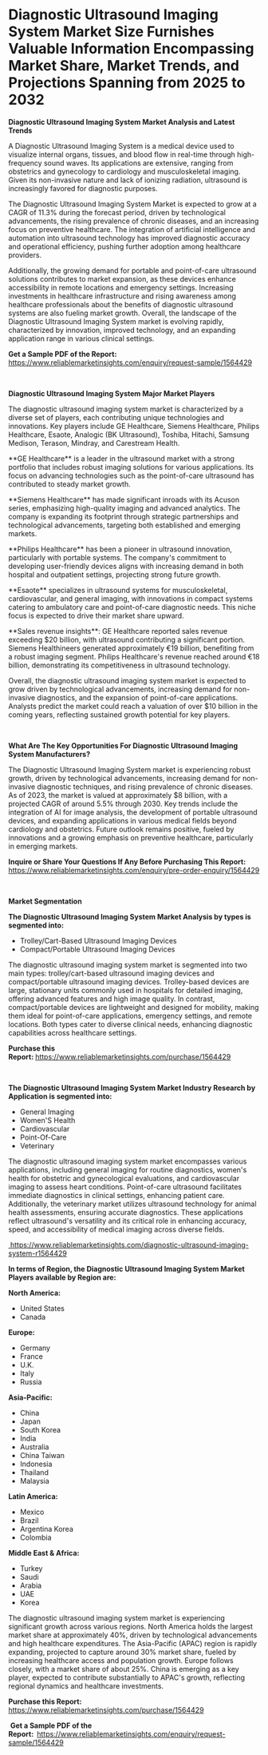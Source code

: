 <p><h1>Diagnostic Ultrasound Imaging System Market Size Furnishes Valuable Information Encompassing Market Share, Market Trends, and Projections Spanning from 2025 to 2032</h1></p><p><strong>Diagnostic Ultrasound Imaging System Market Analysis and Latest Trends</strong></p>
<p><p>A Diagnostic Ultrasound Imaging System is a medical device used to visualize internal organs, tissues, and blood flow in real-time through high-frequency sound waves. Its applications are extensive, ranging from obstetrics and gynecology to cardiology and musculoskeletal imaging. Given its non-invasive nature and lack of ionizing radiation, ultrasound is increasingly favored for diagnostic purposes.</p><p>The Diagnostic Ultrasound Imaging System Market is expected to grow at a CAGR of 11.3% during the forecast period, driven by technological advancements, the rising prevalence of chronic diseases, and an increasing focus on preventive healthcare. The integration of artificial intelligence and automation into ultrasound technology has improved diagnostic accuracy and operational efficiency, pushing further adoption among healthcare providers.</p><p>Additionally, the growing demand for portable and point-of-care ultrasound solutions contributes to market expansion, as these devices enhance accessibility in remote locations and emergency settings. Increasing investments in healthcare infrastructure and rising awareness among healthcare professionals about the benefits of diagnostic ultrasound systems are also fueling market growth. Overall, the landscape of the Diagnostic Ultrasound Imaging System market is evolving rapidly, characterized by innovation, improved technology, and an expanding application range in various clinical settings.</p></p>
<p><strong>Get a Sample PDF of the Report:&nbsp;</strong> <a href="https://www.reliablemarketinsights.com/enquiry/request-sample/1564429?utm_campaign=2232&utm_medium=2&utm_source=Github&utm_content=ia&utm_term=14042025&utm_id=diagnostic-ultrasound-imaging-system">https://www.reliablemarketinsights.com/enquiry/request-sample/1564429</a></p>
<p>&nbsp;</p>
<p><strong>Diagnostic Ultrasound Imaging System Major Market Players</strong></p>
<p><p>The diagnostic ultrasound imaging system market is characterized by a diverse set of players, each contributing unique technologies and innovations. Key players include GE Healthcare, Siemens Healthcare, Philips Healthcare, Esaote, Analogic (BK Ultrasound), Toshiba, Hitachi, Samsung Medison, Terason, Mindray, and Carestream Health.</p><p>**GE Healthcare** is a leader in the ultrasound market with a strong portfolio that includes robust imaging solutions for various applications. Its focus on advancing technologies such as the point-of-care ultrasound has contributed to steady market growth.</p><p>**Siemens Healthcare** has made significant inroads with its Acuson series, emphasizing high-quality imaging and advanced analytics. The company is expanding its footprint through strategic partnerships and technological advancements, targeting both established and emerging markets.</p><p>**Philips Healthcare** has been a pioneer in ultrasound innovation, particularly with portable systems. The company's commitment to developing user-friendly devices aligns with increasing demand in both hospital and outpatient settings, projecting strong future growth.</p><p>**Esaote** specializes in ultrasound systems for musculoskeletal, cardiovascular, and general imaging, with innovations in compact systems catering to ambulatory care and point-of-care diagnostic needs. This niche focus is expected to drive their market share upward.</p><p>**Sales revenue insights**: GE Healthcare reported sales revenue exceeding $20 billion, with ultrasound contributing a significant portion. Siemens Healthineers generated approximately €19 billion, benefiting from a robust imaging segment. Philips Healthcare's revenue reached around €18 billion, demonstrating its competitiveness in ultrasound technology.</p><p>Overall, the diagnostic ultrasound imaging system market is expected to grow driven by technological advancements, increasing demand for non-invasive diagnostics, and the expansion of point-of-care applications. Analysts predict the market could reach a valuation of over $10 billion in the coming years, reflecting sustained growth potential for key players.</p></p>
<p>&nbsp;</p>
<p><strong>What Are The Key Opportunities For Diagnostic Ultrasound Imaging System Manufacturers?</strong></p>
<p><p>The Diagnostic Ultrasound Imaging System market is experiencing robust growth, driven by technological advancements, increasing demand for non-invasive diagnostic techniques, and rising prevalence of chronic diseases. As of 2023, the market is valued at approximately $8 billion, with a projected CAGR of around 5.5% through 2030. Key trends include the integration of AI for image analysis, the development of portable ultrasound devices, and expanding applications in various medical fields beyond cardiology and obstetrics. Future outlook remains positive, fueled by innovations and a growing emphasis on preventive healthcare, particularly in emerging markets.</p></p>
<p><strong>Inquire or Share Your Questions If Any Before Purchasing This Report:</strong> <a href="https://www.reliablemarketinsights.com/enquiry/pre-order-enquiry/1564429?utm_campaign=2232&utm_medium=2&utm_source=Github&utm_content=ia&utm_term=14042025&utm_id=diagnostic-ultrasound-imaging-system">https://www.reliablemarketinsights.com/enquiry/pre-order-enquiry/1564429</a></p>
<p>&nbsp;</p>
<p><strong>Market Segmentation</strong></p>
<p><strong>The Diagnostic Ultrasound Imaging System Market Analysis by types is segmented into:</strong></p>
<p><ul><li>Trolley/Cart-Based Ultrasound Imaging Devices</li><li>Compact/Portable Ultrasound Imaging Devices</li></ul></p>
<p><p>The diagnostic ultrasound imaging system market is segmented into two main types: trolley/cart-based ultrasound imaging devices and compact/portable ultrasound imaging devices. Trolley-based devices are large, stationary units commonly used in hospitals for detailed imaging, offering advanced features and high image quality. In contrast, compact/portable devices are lightweight and designed for mobility, making them ideal for point-of-care applications, emergency settings, and remote locations. Both types cater to diverse clinical needs, enhancing diagnostic capabilities across healthcare settings.</p></p>
<p><strong>Purchase this Report:&nbsp;</strong><a href="https://www.reliablemarketinsights.com/purchase/1564429?utm_campaign=2232&utm_medium=2&utm_source=Github&utm_content=ia&utm_term=14042025&utm_id=diagnostic-ultrasound-imaging-system">https://www.reliablemarketinsights.com/purchase/1564429</a></p>
<p>&nbsp;</p>
<p><strong>The Diagnostic Ultrasound Imaging System Market Industry Research by Application is segmented into:</strong></p>
<p><ul><li>General Imaging</li><li>Women'S Health</li><li>Cardiovascular</li><li>Point-Of-Care</li><li>Veterinary</li></ul></p>
<p><p>The diagnostic ultrasound imaging system market encompasses various applications, including general imaging for routine diagnostics, women's health for obstetric and gynecological evaluations, and cardiovascular imaging to assess heart conditions. Point-of-care ultrasound facilitates immediate diagnostics in clinical settings, enhancing patient care. Additionally, the veterinary market utilizes ultrasound technology for animal health assessments, ensuring accurate diagnostics. These applications reflect ultrasound's versatility and its critical role in enhancing accuracy, speed, and accessibility of medical imaging across diverse fields.</p></p>
<p><a href="https://www.reliablemarketinsights.com/diagnostic-ultrasound-imaging-system-r1564429?utm_campaign=2232&utm_medium=2&utm_source=Github&utm_content=ia&utm_term=14042025&utm_id=diagnostic-ultrasound-imaging-system">&nbsp;https://www.reliablemarketinsights.com/diagnostic-ultrasound-imaging-system-r1564429</a></p>
<p><strong>In terms of Region, the Diagnostic Ultrasound Imaging System Market Players available by Region are:</strong></p>
<p>
    <p> <strong> North America: </strong>
        <ul>
            <li>United States</li>
            <li>Canada</li>
        </ul>
        </p> 
    <p> <strong> Europe: </strong>
        <ul>
            <li>Germany</li>
            <li>France</li>
            <li>U.K.</li>
            <li>Italy</li>
            <li>Russia</li>
        </ul>
        </p> 
    <p> <strong> Asia-Pacific: </strong>
        <ul>
            <li>China</li>
            <li>Japan</li>
            <li>South Korea</li>
            <li>India</li>
            <li>Australia</li>
            <li>China Taiwan</li>
            <li>Indonesia</li>
            <li>Thailand</li>
            <li>Malaysia</li>
        </ul>
        </p> 
    <p> <strong> Latin America: </strong>
        <ul>
            <li>Mexico</li>
            <li>Brazil</li>
            <li>Argentina Korea</li>
            <li>Colombia</li>
        </ul>
        </p> 
    <p> <strong> Middle East & Africa: </strong>
        <ul>
            <li>Turkey</li>
            <li>Saudi</li>
            <li>Arabia</li>
            <li>UAE</li>
            <li>Korea</li>
        </ul>
    </p>
    </p>
<p><p>The diagnostic ultrasound imaging system market is experiencing significant growth across various regions. North America holds the largest market share at approximately 40%, driven by technological advancements and high healthcare expenditures. The Asia-Pacific (APAC) region is rapidly expanding, projected to capture around 30% market share, fueled by increasing healthcare access and population growth. Europe follows closely, with a market share of about 25%. China is emerging as a key player, expected to contribute substantially to APAC's growth, reflecting regional dynamics and healthcare investments.</p></p>
<p><strong>Purchase this Report: </strong><a href="https://www.reliablemarketinsights.com/purchase/1564429?utm_campaign=2232&utm_medium=2&utm_source=Github&utm_content=ia&utm_term=14042025&utm_id=diagnostic-ultrasound-imaging-system">https://www.reliablemarketinsights.com/purchase/1564429</a></p>
<p>&nbsp;<strong>Get a Sample PDF of the Report:&nbsp;&nbsp;</strong><a href="https://www.reliablemarketinsights.com/enquiry/request-sample/1564429?utm_campaign=2232&utm_medium=2&utm_source=Github&utm_content=ia&utm_term=14042025&utm_id=diagnostic-ultrasound-imaging-system">https://www.reliablemarketinsights.com/enquiry/request-sample/1564429</a></p>
<p><strong></strong></p>
<p><p></p><p></p><p></p></p>
